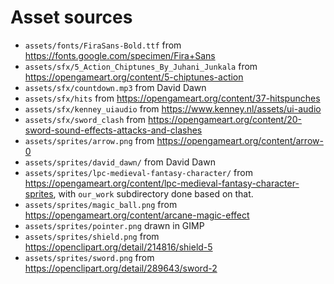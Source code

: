 # Asset sources

* `assets/fonts/FiraSans-Bold.ttf` from <https://fonts.google.com/specimen/Fira+Sans>
* `assets/sfx/5_Action_Chiptunes_By_Juhani_Junkala` from <https://opengameart.org/content/5-chiptunes-action>
* `assets/sfx/countdown.mp3` from David Dawn
* `assets/sfx/hits` from <https://opengameart.org/content/37-hitspunches>
* `assets/sfx/kenney_uiaudio` from <https://www.kenney.nl/assets/ui-audio>
* `assets/sfx/sword_clash` from <https://opengameart.org/content/20-sword-sound-effects-attacks-and-clashes>
* `assets/sprites/arrow.png` from <https://opengameart.org/content/arrow-0>
* `assets/sprites/david_dawn/` from David Dawn
* `assets/sprites/lpc-medieval-fantasy-character/` from
  <https://opengameart.org/content/lpc-medieval-fantasy-character-sprites>,
  with `our_work` subdirectory done based on that.
* `assets/sprites/magic_ball.png` from <https://opengameart.org/content/arcane-magic-effect>
* `assets/sprites/pointer.png` drawn in GIMP
* `assets/sprites/shield.png` from <https://openclipart.org/detail/214816/shield-5>
* `assets/sprites/sword.png` from <https://openclipart.org/detail/289643/sword-2>
